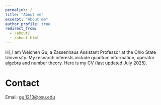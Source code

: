 ```yaml
---
permalink: /
title: "About me"
excerpt: "About me"
author_profile: true
redirect_from: 
  - /about/
  - /about.html
---
```



Hi, I am Weichen Gu, a Zassenhaus Assistant Professor at the Ohio State University. 
My research interests include quantum information, operator algebra and number theory. 
Here is my [CV](http://guweichen14.github.io/files/cv-WG-202507.pdf) (last updated July 2025).

Contact
======
Email: gu.1213@osu.edu
